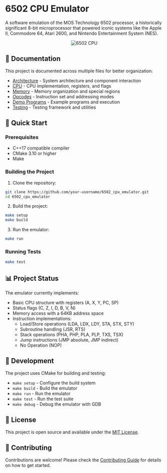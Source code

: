 # 6502 CPU Emulator

A software emulation of the MOS Technology 6502 processor, a historically significant 8-bit microprocessor that powered iconic systems like the Apple II, Commodore 64, Atari 2600, and Nintendo Entertainment System (NES).

<div align="center">

![6502 CPU](https://upload.wikimedia.org/wikipedia/commons/thumb/4/49/MOS_6502AD_4585_top.jpg/320px-MOS_6502AD_4585_top.jpg)

</div>

## 📑 Documentation

This project is documented across multiple files for better organization:

- [Architecture](docs/ARCHITECTURE.md) - System architecture and component interaction
- [CPU](docs/CPU.md) - CPU implementation, registers, and flags
- [Memory](docs/MEMORY.md) - Memory organization and special regions
- [Opcodes](docs/OPCODES.md) - Instruction set and addressing modes
- [Demo Programs](docs/DEMO_PROGRAMS.md) - Example programs and execution
- [Testing](docs/TESTING.md) - Testing framework and utilities

## 🚀 Quick Start

### Prerequisites

- C++17 compatible compiler
- CMake 3.10 or higher
- Make

### Building the Project

1. Clone the repository:

```bash
git clone https://github.com/your-username/6502_cpu_emulator.git
cd 6502_cpu_emulator
```

2. Build the project:

```bash
make setup
make build
```

3. Run the emulator:

```bash
make run
```

### Running Tests

```bash
make test
```

## 📊 Project Status

The emulator currently implements:

- Basic CPU structure with registers (A, X, Y, PC, SP)
- Status flags (C, Z, I, D, B, V, N)
- Memory access with a 64KB address space
- Instruction implementations:
    - Load/Store operations (LDA, LDX, LDY, STA, STX, STY)
    - Subroutine handling (JSR, RTS)
    - Stack operations (PHA, PHP, PLA, PLP, TXS, TSX)
    - Jump instructions (JMP absolute, JMP indirect)
    - No Operation (NOP)

## 🔨 Development

The project uses CMake for building and testing:

- `make setup` - Configure the build system
- `make build` - Build the emulator
- `make run` - Run the emulator
- `make test` - Run the test suite
- `make debug` - Debug the emulator with GDB

## 📝 License

This project is open source and available under the [MIT License](LICENSE).

## 🤝 Contributing

Contributions are welcome! Please check the [Contributing Guide](docs/CONTRIBUTING.md) for details on how to get started.
